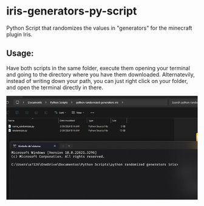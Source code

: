 # iris-generators-py-script
Python Script that randomizes the values in "generators" for the minecraft plugin Iris.

## Usage: 
Have both scripts in the same folder, execute them opening your terminal and going to the directory where you have them downloaded.
Alternatevily, instead of writing down your path, you can just right click on your folder, and open the terminal directly in there.

![Example](example.jpg)
